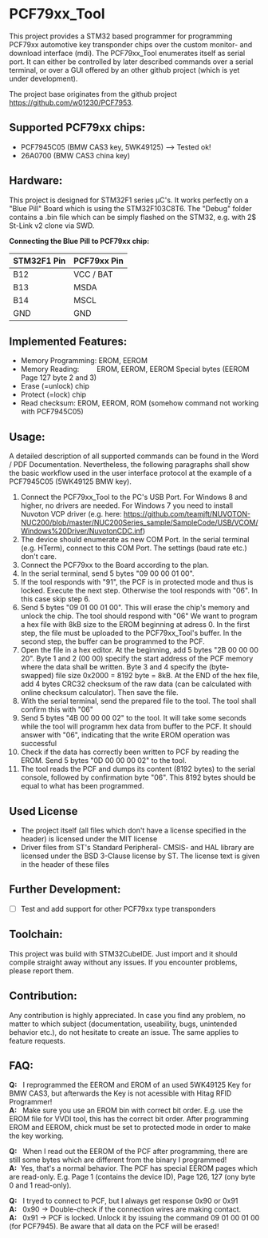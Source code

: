 # PCF79xx_Tool
This project provides a STM32 based programmer for programming PCF79xx automotive key transponder chips over the custom monitor- and download interface (mdi).
The PCF79xx_Tool enumerates itself as serial port. It can either be controlled by later described commands over a serial terminal, or over a GUI offered by an other github project (which is yet under development).

The project base originates from the github project https://github.com/w01230/PCF7953.

## Supported PCF79xx chips:
- PCF7945C05 (BMW CAS3 key, 5WK49125) --> Tested ok!
- 26A0700 (BMW CAS3 china key)

## Hardware:
This project is designed for STM32F1 series µC's. It works perfectly on a "Blue Pill" Board which is using the STM32F103C8T6.
The "Debug" folder contains a .bin file which can be simply flashed on the STM32, e.g. with 2$ St-Link v2 clone via SWD.

**Connecting the Blue Pill to PCF79xx chip:**

STM32F1 Pin | PCF79xx Pin
-----| -----------
B12 | VCC / BAT
B13 | MSDA
B14 | MSCL
GND | GND

## Implemented Features:
- Memory Programming: EROM, EEROM
- Memory Reading: &nbsp; &nbsp; &nbsp; &nbsp;  EROM, EEROM, EEROM Special bytes (EEROM Page 127 byte 2 and 3)
- Erase (=unlock) chip
- Protect (=lock) chip
- Read checksum: EROM, EEROM, ROM (somehow command not working with PCF7945C05)

## Usage:
A detailed description of all supported commands can be found in the Word / PDF Documentation.
Nevertheless, the following paragraphs shall show the basic workflow used in the user interface protocol at the example of a PCF7945C05 (5WK49125 BMW key).

1. Connect the PCF79xx_Tool to the PC's USB Port. For Windows 8 and higher, no drivers are needed. For Windows 7 you need to install Nuvoton VCP driver (e.g. here: https://github.com/teamjft/NUVOTON-NUC200/blob/master/NUC200Series_sample/SampleCode/USB/VCOM/Windows%20Driver/NuvotonCDC.inf)
2. The device should enumerate as new COM Port. In the serial terminal (e.g. HTerm), connect to this COM Port. The settings (baud rate etc.) don't care.
3. Connect the PCF79xx to the Board according to the plan.
4. In the serial terminal, send 5 bytes "09 00 00 01 00".
5. If the tool responds with "91", the PCF is in protected mode and thus is locked. Execute the next step. Otherwise the tool responds with "06". In this case skip step 6.
6. Send 5 bytes "09 01 00 01 00". This will erase the chip's memory and unlock the chip. The tool should respond with "06"
We want to program a hex file with 8kB size to the EROM beginning at adress 0. In the first step, the file must be uploaded to the PCF79xx_Tool's buffer. In the second step, the buffer can be programmed to the PCF.
7. Open the file in a hex editor. At the beginning, add 5 bytes "2B 00 00 00 20".  Byte 1 and 2 (00 00) specify the start address of the PCF memory where the data shall be written. Byte 3 and 4 specify the (byte-swapped) file size 0x2000 = 8192 byte = 8kB. At the END of the hex file, add 4 bytes CRC32 checksum of the raw data (can be calculated with online checksum calculator). Then save the file.
8. With the serial terminal, send the prepared file to the tool. The tool shall confirm this with "06"
9. Send 5 bytes "4B 00 00 00 02" to the tool. It will take some seconds while the tool will programm hex data from buffer to the PCF. It should answer with "06", indicating that the write EROM operation was successful
10. Check if the data has correctly been written to PCF by reading the EROM. Send 5 bytes "0D 00 00 00 02" to the tool.
11. The tool reads the PCF and dumps its content (8192 bytes) to the serial console, followed by confirmation byte "06". This 8192 bytes should be equal to what has been programmed.

## Used License
- The project itself (all files which don't have a license specified in the header) is licensed under the MIT license
- Driver files from ST's Standard Peripheral- CMSIS- and HAL library are licensed under the BSD 3-Clause license by ST. The license text is given in the header of these files

## Further Development:
- [ ] Test and add support for other PCF79xx type transponders

## Toolchain:
This project was build with STM32CubeIDE. Just import and it should compile straight away without any issues. If you encounter problems, please report them.

## Contribution:
Any contribution is highly appreciated. In case you find any problem, no matter to which subject (documentation, useability, bugs, unintended behavior etc.), do not hesitate to create an issue. The same applies to feature requests.

## FAQ:
**Q:** &nbsp; I reprogrammed the EEROM and EROM of an used 5WK49125 Key for BMW CAS3, but afterwards the Key is not acessible with Hitag RFID Programmer!<br>
**A:** &nbsp; Make sure you use an EROM bin with correct bit order. E.g. use the EROM file for VVDI tool, this has the correct bit order. After programming EROM and EEROM, chick must be set to protected mode in order to make the key working.


**Q:** &nbsp; When I read out the EEROM of the PCF after programming, there are still some bytes which are different from the binary I programmed!<br>
**A:** &nbsp;Yes, that's a normal behavior. The PCF has special EEROM pages which are read-only. E.g. Page 1 (contains the device ID), Page 126, 127 (ony byte 0 and 1 read-only).

**Q:**  &nbsp; I tryed to connect to PCF, but I always get response 0x90 or 0x91 <br>
**A:**  &nbsp; 0x90 -> Double-check if the connection wires are making contact. <br>
**A:**  &nbsp; 0x91 -> PCF is locked. Unlock it by issuing the command 09 01 00 01 00 (for PCF7945). Be aware that all data on the PCF will be erased!
